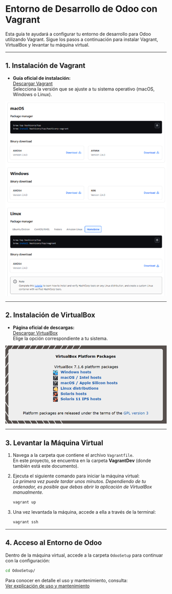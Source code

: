 # Entorno de Desarrollo de Odoo con Vagrant

Esta guía te ayudará a configurar tu entorno de desarrollo para Odoo utilizando Vagrant. Sigue los pasos a continuación para instalar Vagrant, VirtualBox y levantar tu máquina virtual.

---

## 1. Instalación de Vagrant

- **Guía oficial de instalación:**  
  [Descargar Vagrant](https://developer.hashicorp.com/vagrant/downloads)  
  Selecciona la versión que se ajuste a tu sistema operativo (macOS, Windows o Linux).

![Instalación Vagrant](./vagrantInstall.png)

---

## 2. Instalación de VirtualBox

- **Página oficial de descargas:**  
  [Descargar VirtualBox](https://www.virtualbox.org/wiki/Downloads)  
  Elige la opción correspondiente a tu sistema.

![Instalación VirtualBox](./virtualBoxInstall.png)

---

## 3. Levantar la Máquina Virtual

1. Navega a la carpeta que contiene el archivo `Vagrantfile`.  
   En este proyecto, se encuentra en la carpeta **VagrantDev** (donde también está este documento).

2. Ejecuta el siguiente comando para iniciar la máquina virtual:  
   *La primera vez puede tardar unos minutos. Dependiendo de tu ordenador, es posible que debas abrir la aplicación de VirtualBox manualmente.*
   ```bash
   vagrant up
   ```

3. Una vez levantada la máquina, accede a ella a través de la terminal:
   ```bash
   vagrant ssh
   ```

---

## 4. Acceso al Entorno de Odoo

Dentro de la máquina virtual, accede a la carpeta `OdooSetup` para continuar con la configuración:
```bash
cd OdooSetup/
```

Para conocer en detalle el uso y mantenimiento, consulta:  
[Ver explicación de uso y mantenimiento](UsoYMantenimiento.md)
